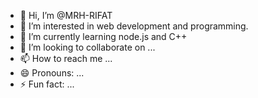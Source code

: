 - 👋 Hi, I’m @MRH-RIFAT
- 👀 I’m interested in web development and programming.
- 🌱 I’m currently learning node.js and C++
- 💞️ I’m looking to collaborate on ...
- 📫 How to reach me ...
- 😄 Pronouns: ...
- ⚡ Fun fact: ...

<!---
MRH-RIFAT/MRH-RIFAT is a ✨ special ✨ repository because its `README.md` (this file) appears on your GitHub profile.
You can click the Preview link to take a look at your changes.
--->
